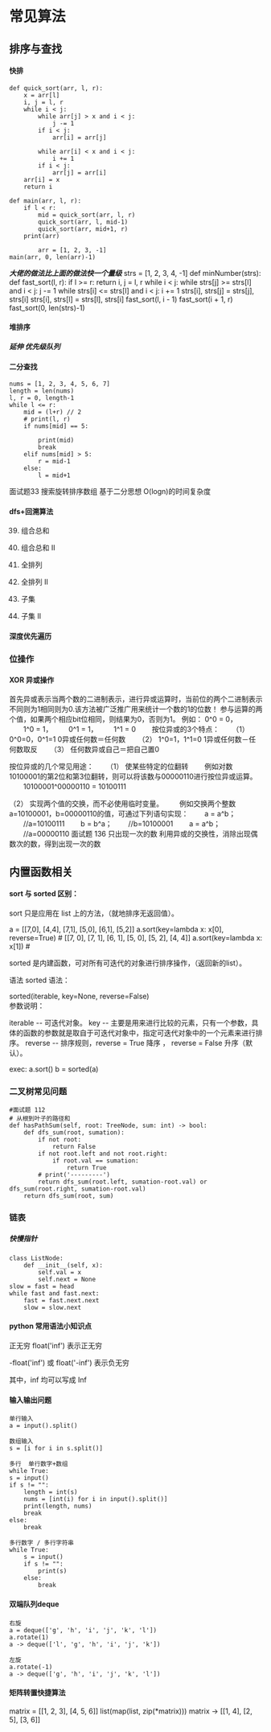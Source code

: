 # 常见算法

## 排序与查找

#### 快排
    def quick_sort(arr, l, r):
        x = arr[l]
        i, j = l, r
        while i < j:
            while arr[j] > x and i < j:
                j -= 1
            if i < j:
                arr[i] = arr[j]

            while arr[i] < x and i < j:
                i += 1
            if i < j:
                arr[j] = arr[i]
        arr[i] = x
        return i

    def main(arr, l, r):
        if l < r:
            mid = quick_sort(arr, l, r)
            quick_sort(arr, l, mid-1)
            quick_sort(arr, mid+1, r)
        print(arr)

            arr = [1, 2, 3, -1]
    main(arr, 0, len(arr)-1)
		

 ___大佬的做法比上面的做法快一个量级___
 strs = [1, 2, 3, 4, -1]
    def minNumber(strs):
        def fast_sort(l, r):
            if l >= r: return
            i, j = l, r
            while i < j:
                while strs[j] >= strs[l] and i < j: j -= 1
                while strs[i] <= strs[l] and i < j: i += 1
                strs[i], strs[j] = strs[j], strs[i]
            strs[i], strs[l] = strs[l], strs[i]
            fast_sort(l, i - 1)
            fast_sort(i + 1, r)
        fast_sort(0, len(strs)-1)




#### 堆排序
*__延伸  优先级队列__*


#### 二分查找
    nums = [1, 2, 3, 4, 5, 6, 7]
    length = len(nums)
    l, r = 0, length-1
    while l <= r:
        mid = (l+r) // 2
        # print(l, r)
        if nums[mid] == 5:

            print(mid)
            break
        elif nums[mid] > 5:
            r = mid-1
        else:
            l = mid+1

面试题33 搜索旋转排序数组
基于二分思想 O(logn)的时间复杂度



#### dfs+回溯算法
39. 组合总和

40. 组合总和 II

46. 全排列

47. 全排列 II

78. 子集

90. 子集 II



#### 深度优先遍历





### 位操作

#### XOR 异或操作
首先异或表示当两个数的二进制表示，进行异或运算时，当前位的两个二进制表示不同则为1相同则为0.该方法被广泛推广用来统计一个数的1的位数！
参与运算的两个值，如果两个相应bit位相同，则结果为0，否则为1。
例如：
    0^0 = 0，
　　1^0 = 1，
　　0^1 = 1，
　　1^1 = 0
　　按位异或的3个特点：
　　（1） 0^0=0，0^1=1 0异或任何数＝任何数
　　（2） 1^0=1，1^1=0 1异或任何数－任何数取反
　　（3） 任何数异或自己＝把自己置0
    
按位异或的几个常见用途：
　　（1） 使某些特定的位翻转
　　例如对数10100001的第2位和第3位翻转，则可以将该数与00000110进行按位异或运算。
　　10100001^00000110 = 10100111

（2） 实现两个值的交换，而不必使用临时变量。
　　例如交换两个整数a=10100001，b=00000110的值，可通过下列语句实现：
　　a = a^b； 　　//a=10100111
　　b = b^a； 　　//b=10100001
　　a = a^b； 　　//a=00000110
面试题 136 只出现一次的数
利用异或的交换性，消除出现偶数次的数，得到出现一次的数

## 内置函数相关

#### sort 与 sorted 区别：

sort 只是应用在 list 上的方法，（就地排序无返回值）。

a = [[7,0], [4,4], [7,1], [5,0], [6,1], [5,2]]
a.sort(key=lambda x: x[0], reverse=True) # [[7, 0], [7, 1], [6, 1], [5, 0], [5, 2], [4, 4]]
a.sort(key=lambda x: x[1])  # 
 
sorted 是内建函数，可对所有可迭代的对象进行排序操作，（返回新的list）。

语法
sorted 语法：

sorted(iterable, key=None, reverse=False)  
参数说明：

iterable -- 可迭代对象。
key -- 主要是用来进行比较的元素，只有一个参数，具体的函数的参数就是取自于可迭代对象中，指定可迭代对象中的一个元素来进行排序。
reverse -- 排序规则，reverse = True 降序 ， reverse = False 升序（默认）。

exec:
a.sort()
b = sorted(a)   



### 二叉树常见问题
    #面试题 112
    # 从根到叶子的路径和
    def hasPathSum(self, root: TreeNode, sum: int) -> bool:
        def dfs_sum(root, sumation):
            if not root:
                return False
            if not root.left and not root.right:
                if root.val == sumation:
                    return True
            # print('---------')
            return dfs_sum(root.left, sumation-root.val) or  dfs_sum(root.right, sumation-root.val)
        return dfs_sum(root, sum)

### 链表

  ##### 快慢指针
    class ListNode:
        def __init__(self, x):
            self.val = x
            self.next = None
    slow = fast = head
    while fast and fast.next:
        fast = fast.next.next
        slow = slow.next

#### python 常用语法小知识点


正无穷
float('inf') 表示正无穷

-float('inf') 或 float('-inf') 表示负无穷

其中，inf 均可以写成 Inf



#### 输入输出问题
    单行输入  
    a = input().split()

    数组输入
    s = [i for i in s.split()]

    多行  单行数字+数组
    while True:
    s = input()
    if s != "":
        length = int(s)
        nums = [int(i) for i in input().split()]
        print(length, nums)
        break
    else:
        break
    
    多行数字 / 多行字符串
    while True:
        s = input()
        if s != "":
            print(s)
        else:
            break

#### 双端队列deque
    右旋
    a = deque(['g', 'h', 'i', 'j', 'k', 'l'])
    a.rotate(1)
    a -> deque(['l', 'g', 'h', 'i', 'j', 'k'])

    左旋
    a.rotate(-1)
    a -> deque(['g', 'h', 'i', 'j', 'k', 'l'])

#### 矩阵转置快捷算法
matrix = [[1, 2, 3], [4, 5, 6]]
list(map(list, zip(*matrix)))
matrix -> [[1, 4], [2, 5], [3, 6]]



        